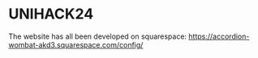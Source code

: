 # UNIHACK24

The website has all been developed on squarespace: https://accordion-wombat-akd3.squarespace.com/config/
